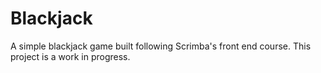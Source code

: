 # Blackjack
A simple blackjack game built following Scrimba's front end course.
This project is a work in progress.
